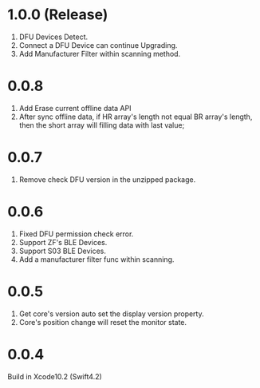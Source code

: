 # 1.0.0 (Release)

1. DFU Devices Detect.
2. Connect a DFU Device can continue Upgrading.
3. Add Manufacturer Filter within scanning method.

# 0.0.8

1. Add Erase current offline data API
2. After sync offline data, if HR array's length not equal BR array's length, then the short array will filling data with last value;


# 0.0.7

1. Remove check DFU version in the unzipped package.

# 0.0.6

1. Fixed DFU permission check error.
2. Support ZF's BLE Devices.
3. Support S03 BLE Devices.
4. Add a manufacturer filter func within scanning.

# 0.0.5

1. Get core's version auto set the display version property.
2. Core's position change will reset the monitor state.


# 0.0.4

Build in Xcode10.2 (Swift4.2)